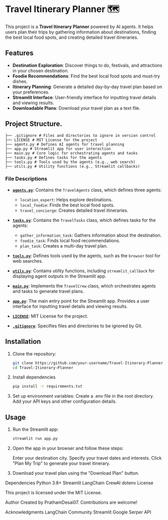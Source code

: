 # Travel Itinerary Planner 🗺️

This project is a **Travel Itinerary Planner** powered by AI agents. It helps users plan their trips by gathering information about destinations, finding the best local food spots, and creating detailed travel itineraries.

## Features

- **Destination Exploration**: Discover things to do, festivals, and attractions in your chosen destination.
- **Foodie Recommendations**: Find the best local food spots and must-try dishes.
- **Itinerary Planning**: Generate a detailed day-by-day travel plan based on your preferences.
- **Streamlit Interface**: User-friendly interface for inputting travel details and viewing results.
- **Downloadable Plans**: Download your travel plan as a text file.

## Project Structure.
    ├── .gitignore # Files and directories to ignore in version control
    ├── LICENSE # MIT License for the project 
    ├── agents.py # Defines AI agents for travel planning
    ├── app.py # Streamlit app for user interaction 
    ├── main.py # Core logic for orchestrating agents and tasks 
    ├── tasks.py # Defines tasks for the agents 
    ├── tools.py # Tools used by the agents (e.g., web search) 
    ├── utils.py # Utility functions (e.g., Streamlit callbacks)


### File Descriptions

- **[`agents.py`](agents.py)**: Contains the `TravelAgents` class, which defines three agents:
  - `location_expert`: Helps explore destinations.
  - `local_foodie`: Finds the best local food spots.
  - `travel_concierge`: Creates detailed travel itineraries.

- **[`tasks.py`](tasks.py)**: Contains the `TravelTasks` class, which defines tasks for the agents:
  - `gather_information_task`: Gathers information about the destination.
  - `foodie_task`: Finds local food recommendations.
  - `plan_task`: Creates a multi-day travel plan.

- **[`tools.py`](tools.py)**: Defines tools used by the agents, such as the `browser` tool for web searches.

- **[`utils.py`](utils.py)**: Contains utility functions, including `streamlit_callback` for displaying agent outputs in the Streamlit app.

- **[`main.py`](main.py)**: Implements the `TravelCrew` class, which orchestrates agents and tasks to generate travel plans.

- **[`app.py`](app.py)**: The main entry point for the Streamlit app. Provides a user interface for inputting travel details and viewing results.

- **[`LICENSE`](LICENSE)**: MIT License for the project.

- **[`.gitignore`](.gitignore)**: Specifies files and directories to be ignored by Git.

## Installation

1. Clone the repository:
   ```bash
   git clone https://github.com/your-username/Travel-Itinerary-Planner.git
   cd Travel-Itinerary-Planner
2. Install dependencies
    ```bash
    pip install -r requirements.txt
3. Set up environment variables:
    Create a .env file in the root directory.
    Add your API keys and other configuration details.

## Usage
1. Run the Streamlit app:
    ```bash
    streamlit run app.py

2. Open the app in your browser and follow these steps:

    Enter your destination city.
    Specify your travel dates and interests.
    Click "Plan My Trip" to generate your travel itinerary.
3. Download your travel plan using the "Download Plan" button.

Dependencies
    Python 3.8+
    Streamlit
    LangChain
    CrewAI
    dotenv
    License

This project is licensed under the MIT License.

Author
Created by PrathamDesai07. Contributions are welcome!

Acknowledgments
LangChain Community
Streamlit
Google Serper API